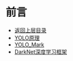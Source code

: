 # 前言

* [返回上层目录](../computer-vision.md)
* [YOLO原理](yolo_principle/yolo_principle.md)
* [YOLO_Mark](yolo_mark/yolo_mark.md)
* [DarkNet深度学习框架](darknet/darknet.md)

